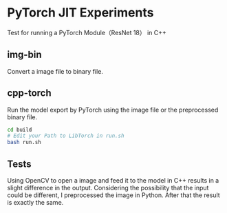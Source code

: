 # PyTorch JIT Experiments
Test for running a PyTorch Module（ResNet 18） in C++

## img-bin
Convert a image file to binary file.

## cpp-torch
Run the model export by PyTorch using the image file or the preprocessed binary file.
``` bash
cd build
# Edit your Path to LibTorch in run.sh
bash run.sh
```

## Tests
Using OpenCV to open a image and feed it to the model in C++ results in a slight difference in the output. 
Considering the possibility that the input could be different, I preprocessed the image in Python. After that the result is exactly the same.

